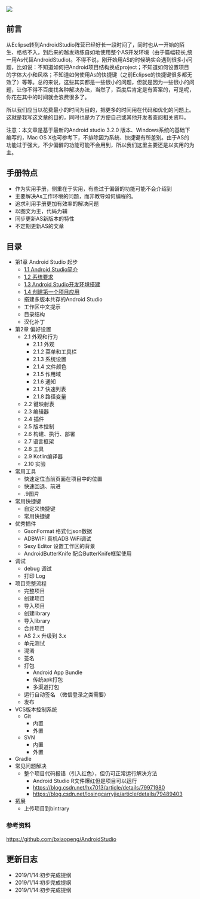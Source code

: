 ![](https://brian-1258565516.cos.ap-guangzhou.myqcloud.com/img/finallogo.png)



## 前言
从Eclipse转到AndroidStudio阵营已经好长一段时间了，同时也从一开始的陌生、格格不入，到后来的越发熟练自如地使用整个AS开发环境（由于篇幅较长,统一用As代替AndroidStudio)。不得不说，刚开始用AS的时候确实会遇到很多小问题，比如说：不知道如何把Android项目结构换成project；不知道如何设置项目的字体大小和风格；不知道如何使用As的快捷键（之前Eclipse的快捷键很多都无效了）等等。总的来说，这些其实都是一些很小的问题，但就是因为一些很小的问题，让你不得不百度找各种解决办法，当然了，百度后肯定是有答案的，可是呢，你花在其中的时间就会浪费很多了。

所以我们应当以花费最小的时间为目的，把更多的时间用在代码和优化的问题上。这就是我写这文章的目的，同时也是为了方便自己或其他开发者查阅相关资料。

注意：本文章是基于最新的Android studio 3.2.0 版本、Windows系统的基础下编写的，Mac OS X也可参考下，不排除因为系统、快捷键有所差别。由于AS的功能过于强大，不少偏僻的功能可能不会用到，所以我们这里主要还是以实用的为主。

## 手册特点
* 作为实用手册，侧重在于实用，有些过于偏僻的功能可能不会介绍到
* 主要解决As工作环境的问题，而非教导如何编程的。
* 追求利用手册更加有效率的解决问题
* 以图文为主，代码为辅
* 同步更新AS新版本的特性
* 不定期更新AS的文章

## 目录

* 第1章 Android Studio 起步
	* [1.1 Android Studio简介](/Article/第1章-AndroidStudio起步/1.1-AndroidStudio简介.md)
	* [1.2 系统要求](/Article/第1章-AndroidStudio起步/1.2-系统要求.md)
  	* [1.3 Android Studio开发环境搭建](/Article/第1章-AndroidStudio起步/1.3-AndroidStudio开发环境搭建.md) 
    * [1.4 创建第一个项目应用](/Article/第1章-AndroidStudio起步/1.4-创建第一个项目应用.md)
	* 搭建多版本共存的Android Studio
	* 工作区中文提示
	* 目录结构
	* 汉化补丁
* 第2章 偏好设置
	* 2.1 外观和行为
    	* 2.1.1 外观
    	* 2.1.2 菜单和工具栏
    	* 2.1.3 系统设置
    	* 2.1.4 文件颜色
    	* 2.1.5 作用域
    	* 2.1.6 通知
    	* 2.1.7 快速列表
    	* 2.1.8 路径变量
	* 2.2 键映射表
	* 2.3 编辑器
	* 2.4 插件
	* 2.5 版本控制
	* 2.6 构建、执行、部署
	* 2.7 语言框架
	* 2.8 工具
	* 2.9 Kotlin编译器
	* 2.10 实验
* 常用工具
	* 快速定位当前页面在项目中的位置
	* 快速回退、前进
	* .9图片
* 常用快捷键
	* 自定义快捷键
	* 常用快捷键
* 优秀插件
	* GsonFormat 格式化json数据
	* ADBWIFI 真机ADB WiFi调试
	* Sexy Editor 设置工作区的背景
	* AndroidButterKnife 配合ButterKnife框架使用 
* 调试
	* debug 调试
	* 打印 Log
* 项目完整流程
	* 完整项目
  	* 创建项目
  	* 导入项目
  	* 创建library
  	* 导入library
  	* 合并项目
  	* AS 2.x 升级到 3.x
	* 单元测试
	* 混淆
	* 签名
	* 打包
		* Android App Bundle
		* 传统apk打包
		* 多渠道打包
  	* 运行自动签名 （微信登录之类需要）
	* 发布
* VCS版本控制系统
	* Git
		* 内置
		* 外置
	* SVN
		* 内置
		* 外置
* Gradle
* 常见问题解决
   * 整个项目代码报错（引入红色），但仍可正常运行解决方法
		* Android Studio R文件爆红但是项目可以运行
		* https://blog.csdn.net/hx7013/article/details/79971980
		* https://blog.csdn.net/losingcarryjie/article/details/79489403	
* 拓展
	* 上传项目到bintrary

### 参考资料
https://github.com/bxiaopeng/AndroidStudio

## 更新日志
* 2019/1/14:初步完成提纲
* 2019/1/14:初步完成提纲
* 2019/1/14:初步完成提纲